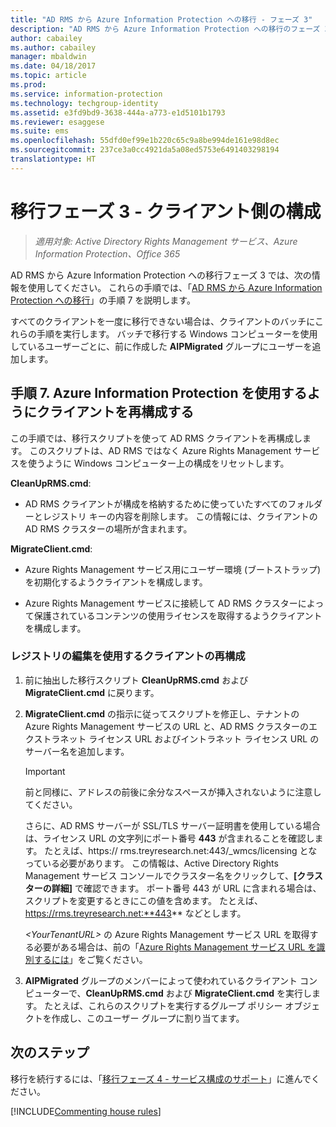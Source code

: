 ```yaml
---
title: "AD RMS から Azure Information Protection への移行 - フェーズ 3"
description: "AD RMS から Azure Information Protection への移行のフェーズ 3 には、手順 7 が含まれます。"
author: cabailey
ms.author: cabailey
manager: mbaldwin
ms.date: 04/18/2017
ms.topic: article
ms.prod: 
ms.service: information-protection
ms.technology: techgroup-identity
ms.assetid: e3fd9bd9-3638-444a-a773-e1d5101b1793
ms.reviewer: esaggese
ms.suite: ems
ms.openlocfilehash: 55dfd0ef99e1b220c65c9a8be994de161e98d8ec
ms.sourcegitcommit: 237ce3a0cc4921da5a08ed5753e6491403298194
translationtype: HT
---
```

# <a name="migration-phase-3---client-side-configuration"></a>移行フェーズ 3 - クライアント側の構成

>*適用対象: Active Directory Rights Management サービス、Azure Information Protection、Office 365*

AD RMS から Azure Information Protection への移行フェーズ 3 では、次の情報を使用してください。 これらの手順では、「[AD RMS から Azure Information Protection への移行](migrate-from-ad-rms-to-azure-rms.md)」の手順 7 を説明します。

すべてのクライアントを一度に移行できない場合は、クライアントのバッチにこれらの手順を実行します。 バッチで移行する Windows コンピューターを使用しているユーザーごとに、前に作成した **AIPMigrated** グループにユーザーを追加します。

## <a name="step-7-reconfigure-clients-to-use-azure-information-protection"></a>手順 7. Azure Information Protection を使用するようにクライアントを再構成する

この手順では、移行スクリプトを使って AD RMS クライアントを再構成します。 このスクリプトは、AD RMS ではなく Azure Rights Management サービスを使うように Windows コンピューター上の構成をリセットします。 

**CleanUpRMS.cmd**:

- AD RMS クライアントが構成を格納するために使っていたすべてのフォルダーとレジストリ キーの内容を削除します。 この情報には、クライアントの AD RMS クラスターの場所が含まれます。

**MigrateClient.cmd**:

- Azure Rights Management サービス用にユーザー環境 (ブートストラップ) を初期化するようクライアントを構成します。

-  Azure Rights Management サービスに接続して AD RMS クラスターによって保護されているコンテンツの使用ライセンスを取得するようクライアントを構成します。 


### <a name="client-reconfiguration-by-using-registry-edits"></a>レジストリの編集を使用するクライアントの再構成

1. 前に抽出した移行スクリプト **CleanUpRMS.cmd** および **MigrateClient.cmd** に戻ります。

2.  **MigrateClient.cmd** の指示に従ってスクリプトを修正し、テナントの Azure Rights Management サービスの URL と、AD RMS クラスターのエクストラネット ライセンス URL およびイントラネット ライセンス URL のサーバー名を追加します。

    > [!IMPORTANT]
    > 前と同様に、アドレスの前後に余分なスペースが挿入されないように注意してください。
    > 
    > さらに、AD RMS サーバーが SSL/TLS サーバー証明書を使用している場合は、ライセンス URL の文字列にポート番号 **443** が含まれることを確認します。 たとえば、https:// rms.treyresearch.net:443/_wmcs/licensing となっている必要があります。 この情報は、Active Directory Rights Management サービス コンソールでクラスター名をクリックして、**[クラスターの詳細]** で確認できます。 ポート番号 443 が URL に含まれる場合は、スクリプトを変更するときにこの値を含めます。 たとえば、https://rms.treyresearch.net:**443** などとします。 

    *&lt;YourTenantURL&gt;* の Azure Rights Management サービス URL を取得する必要がある場合は、前の「[Azure Rights Management サービス URL を識別するには](migrate-from-ad-rms-phase1.md#to-identify-your-azure-rights-management-service-url)」をご覧ください。

3.  **AIPMigrated** グループのメンバーによって使われているクライアント コンピューターで、**CleanUpRMS.cmd** および **MigrateClient.cmd** を実行します。 たとえば、これらのスクリプトを実行するグループ ポリシー オブジェクトを作成し、このユーザー グループに割り当てます。


## <a name="next-steps"></a>次のステップ
移行を続行するには、「[移行フェーズ 4 - サービス構成のサポート](migrate-from-ad-rms-phase3.md)」に進んでください。

[!INCLUDE[Commenting house rules](../includes/houserules.md)]